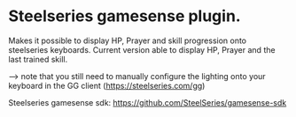 # Steelseries gamesense plugin.

Makes it possible to display HP, Prayer and skill progression onto steelseries keyboards.
Current version able to display HP, Prayer and the last trained skill.

--> note that you still need to manually configure the lighting onto your keyboard in the GG client (https://steelseries.com/gg)


Steelseries gamesense sdk: https://github.com/SteelSeries/gamesense-sdk
